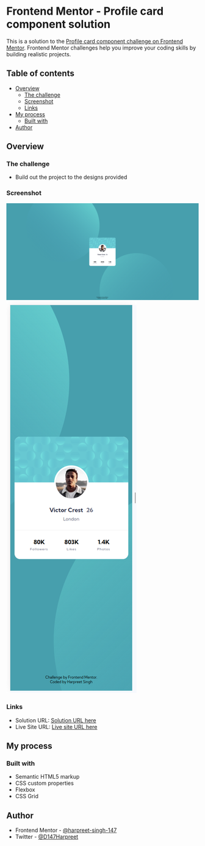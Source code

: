 # Frontend Mentor - Profile card component solution

This is a solution to the [Profile card component challenge on Frontend Mentor](https://www.frontendmentor.io/challenges/profile-card-component-cfArpWshJ). Frontend Mentor challenges help you improve your coding skills by building realistic projects.

## Table of contents

- [Overview](#overview)
  - [The challenge](#the-challenge)
  - [Screenshot](#screenshot)
  - [Links](#links)
- [My process](#my-process)
  - [Built with](#built-with)
- [Author](#author)

## Overview

### The challenge

- Build out the project to the designs provided

### Screenshot

![](./images/profile-card-component-screenshot-desktop.png)
![](./images/profile-card-component-screenshot-mobile.png)

### Links

- Solution URL: [Solution URL here](https://www.frontendmentor.io/solutions/profile-card-component-in-html-and-css-6gfRQN-1OA)
- Live Site URL: [Live site URL here](https://harpreet-singh-147.github.io/frontend-mentor-profile-card-component/)

## My process

### Built with

- Semantic HTML5 markup
- CSS custom properties
- Flexbox
- CSS Grid

## Author

- Frontend Mentor - [@harpreet-singh-147](https://www.frontendmentor.io/profile/harpreet-singh-147)
- Twitter - [@D147Harpreet](https://twitter.com/D147Harpreet)
